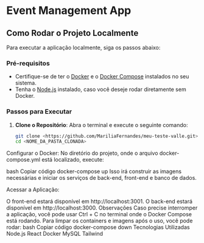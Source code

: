 # Event Management App

## Como Rodar o Projeto Localmente

Para executar a aplicação localmente, siga os passos abaixo:

### Pré-requisitos

- Certifique-se de ter o [Docker](https://www.docker.com/get-started) e o [Docker Compose](https://docs.docker.com/compose/install/) instalados no seu sistema.
- Tenha o [Node.js](https://nodejs.org/) instalado, caso você deseje rodar diretamente sem Docker.

### Passos para Executar

1. **Clone o Repositório**:
   Abra o terminal e execute o seguinte comando:
   ```bash
   git clone <https://github.com/MariliaFernandes/meu-teste-valle.git>
   cd <NOME_DA_PASTA_CLONADA>
Configurar o Docker: No diretório do projeto, onde o arquivo docker-compose.yml está localizado, execute:

bash
Copiar código
docker-compose up
Isso irá construir as imagens necessárias e iniciar os serviços de back-end, front-end e banco de dados.

Acessar a Aplicação:

O front-end estará disponível em http://localhost:3001.
O back-end estará disponível em http://localhost:3000.
Observações
Caso precise interromper a aplicação, você pode usar Ctrl + C no terminal onde o Docker Compose está rodando.
Para limpar os containers e imagens após o uso, você pode rodar:
bash
Copiar código
docker-compose down
Tecnologias Utilizadas
Node.js
React
Docker
MySQL
Tailwind